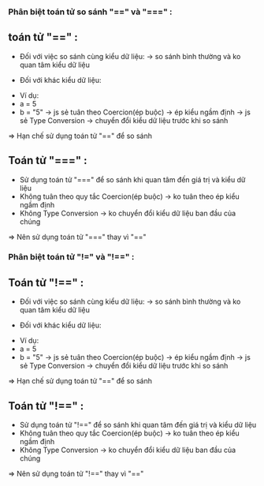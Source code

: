 ### Phân biệt toán tử so sánh "==" và "===" :

## toán tử "==" :

- Đối với việc so sánh cùng kiểu dữ liệu:
-> so sánh bình thường và ko quan tâm kiểu dữ liệu

- Đối với khác kiểu dữ liệu:
+ Ví dụ:
+ a = 5
+ b = "5"
-> js sẻ tuân theo Coercion(ép buộc) -> ép kiểu ngầm định
-> js sẻ Type Conversion -> chuyển đổi kiểu dữ liệu trước khi so sánh

=> Hạn chế sử dụng toán tử "==" để so sánh

## Toán tử "===" :
- Sử dụng toán tử "===" để so sánh khi quan tâm đến giá trị và kiểu dữ liệu
- Không tuân theo quy tắc Coercion(ép buộc) -> ko tuân theo ép kiểu ngầm định
- Không Type Conversion -> ko chuyển đổi kiểu dữ liệu ban đầu của chúng

=> Nên sử dụng toán tử "===" thay vì "=="



### Phân biệt toán tử "!=" và "!==" :

## Toán tử "!==" :
- Đối với việc so sánh cùng kiểu dữ liệu:
-> so sánh bình thường và ko quan tâm kiểu dữ liệu

- Đối với khác kiểu dữ liệu:
+ Ví dụ:
+ a = 5
+ b = "5"
-> js sẻ tuân theo Coercion(ép buộc) -> ép kiểu ngầm định
-> js sẻ Type Conversion -> chuyển đổi kiểu dữ liệu trước khi so sánh

=> Hạn chế sử dụng toán tử "==" để so sánh

## Toán tử "!==" :
- Sử dụng toán tử "!==" để so sánh khi quan tâm đến giá trị và kiểu dữ liệu
- Không tuân theo quy tắc Coercion(ép buộc) -> ko tuân theo ép kiểu ngầm định
- Không Type Conversion -> ko chuyển đổi kiểu dữ liệu ban đầu của chúng

=> Nên sử dụng toán tử "!==" thay vì "=="
